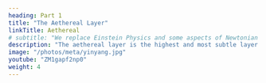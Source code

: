 ```yaml
---
heading: Part 1
title: "The Aethereal Layer"
linkTitle: Aethereal
# subtitle: "We replace Einstein Physics and some aspects of Newtonian Physics"
description: "The aethereal layer is the highest and most subtle layer of reality"
image: "/photos/meta/yinyang.jpg"
youtube: "ZM1gapf2np0"
weight: 4
---
```

